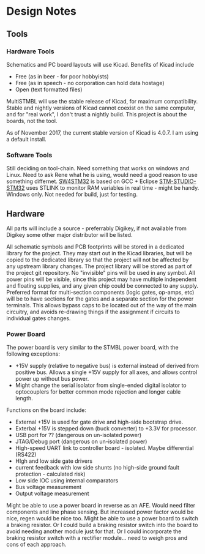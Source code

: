 # Design Notes

## Tools

### Hardware Tools

Schematics and PC board layouts will use Kicad.  Benefits of Kicad include
* Free (as in beer - for poor hobbyists)
* Free (as in speech - no corporation can hold data hostage)
* Open (text formatted files)

MultiSTMBL will use the stable release of Kicad, for maximum compatibility.
Stable and nightly versions of Kicad cannot coexist on the same computer,
and for "real work", I don't trust a nightly build.  This project is about
the boards, not the tool.

As of November 2017, the current stable version of Kicad is 4.0.7.  I am using
a default install.

### Software Tools

Still deciding on tool-chain.  Need something that works on windows and Linux.
Need to ask Rene what he is using, would need a good reason to use something differnet.
[SW4STM32](http://www.st.com/content/st_com/en/products/development-tools/software-development-tools/stm32-software-development-tools/stm32-ides/sw4stm32.html) is based on GCC + Eclipse
[STM-STUDIO-STM32](http://www.st.com/content/st_com/en/products/development-tools/software-development-tools/stm32-software-development-tools/stm32-performance-and-debuggers/stm-studio-stm32.html) uses STLINK to monitor RAM variables in real time - might be handy.  Windows only.  Not needed for build, just for testing.


## Hardware

All parts will include a source - preferrably Digikey, if not available from Digikey some
other major distributor will be listed.

All schematic symbols and PCB footprints will be stored in a dedicated library for the project.
They may start out in the Kicad libraries, but will be copied to the dedicated library so that
the project will not be affected by any upstream library changes.  The project library will be
stored as part of the project git repository.
No "invisible" pins will be used in any symbol.  All power pins will be visible, since this
project may have multiple independent and floating supplies, and any given chip could be 
connected to any supply.
Preferred format for multi-section components (logic gates, op-amps, etc) will be to have
sections for the gates and a separate section for the power terminals.  This allows bypass
caps to be located out of the way of the main circuitry, and avoids re-drawing things if the
assignment if circuits to individual gates changes.

### Power Board

The power board is very similar to the STMBL power board, with the following exceptions:
* +15V supply (relative to negative bus) is external instead of derived from positive bus.  Allows a single +15V supply for all axes, and allows control power up without bus power.
* Might change the serial isolator from single-ended digital isolator to optocouplers for better common mode rejection and longer cable length.

Functions on the board include:
* External +15V is used for gate drive and high-side bootstrap drive.
* Exterbal +15V is stepped down (buck converter) to +3.3V for processor.
* USB port for ?? (dangerous on un-isolated power)
* JTAG/Debug port (dangerous on un-isolated power)
* High-speed UART link to controller board - isolated.  Maybe differential (RS422)
* HIgh and low side gate drivers
* current feedback with low side shunts (no high-side ground fault protection - calculated risk)
* Low side IOC using internal comparators
* Bus voltage measurement
* Output voltage measurement

Might be able to use a power board in reverse as an AFE.  Would need filter components and line phase sensing.  But increased power factor would be nice, regen would be nice too.
Might be able to use a power board to switch a braking resistor.  Or I could build a braking resistor switch into the board to avoid needing another module just for that.  Or I could incorporate the braking resistor switch with a rectifier module...  need to weigh pros and cons of each approach.

